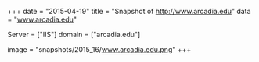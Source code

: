 
+++
date = "2015-04-19"
title = "Snapshot of http://www.arcadia.edu"
data = "www.arcadia.edu"

Server = ["IIS"]
domain = ["arcadia.edu"]

  image = "snapshots/2015_16/www.arcadia.edu.png"
+++
#
